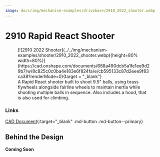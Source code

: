 ```yaml
---
image: docs/img/mechanism-examples/drivebase/2910_2022_shooter.webp
---
```


# 2910 Rapid React Shooter

<figure markdown="span">
[![2910 2022 Shooter](../../img/mechanism-examples/shooter/2910_2022_shooter.webp){height=80% width=80%}](https://cad.onshape.com/documents/688a490dcb5a1fe1ee9d29b7/w/8c825c0c0ba4e183e6f824fa/e/cb595133c87d2eee9f83ca38?renderMode=0){target = "_blank"}
<figcaption>A Rapid React shooter built to shoot 9.5" balls, using brass flywheels alongside fairline wheels to maintain inertia while shooting multiple balls in sequence. Also includes a hood, that is also used for climbing. </figcaption>
</figure>

### Links

[CAD Document](https://cad.onshape.com/documents/688a490dcb5a1fe1ee9d29b7/w/8c825c0c0ba4e183e6f824fa/e/cb595133c87d2eee9f83ca38 "CAD Document Link"){:target="_blank" .md-button .md-button--primary}

## Behind the Design
**Coming Soon**